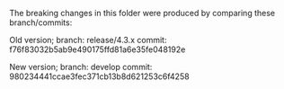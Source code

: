 The breaking changes in this folder were produced by comparing these branch/commits:

Old version;
  branch: release/4.3.x
  commit: f76f83032b5ab9e490175ffd81a6e35fe048192e

New version;
  branch: develop
  commit: 980234441ccae3fec371cb13b8d621253c6f4258 